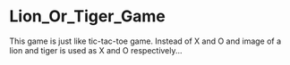 # Lion_Or_Tiger_Game
This game is just like tic-tac-toe game. Instead of X and O and image of a lion and tiger is used as X and O respectively...
